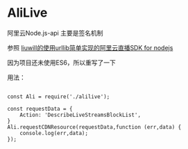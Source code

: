 # AliLive

阿里云Node.js-api  主要是签名机制

参照 [liuwill的使用urllib简单实现的阿里云直播SDK for nodejs](http://github.com/liuwill/aliyun-live)

因为项目还未使用ES6，所以重写了一下

用法：

```

const Ali = require('./alilive');

const requestData = {
	Action: 'DescribeLiveStreamsBlockList',
}
Ali.requestCDNResource(requestData,function (err,data) {
	console.log(err,data);
});

```
